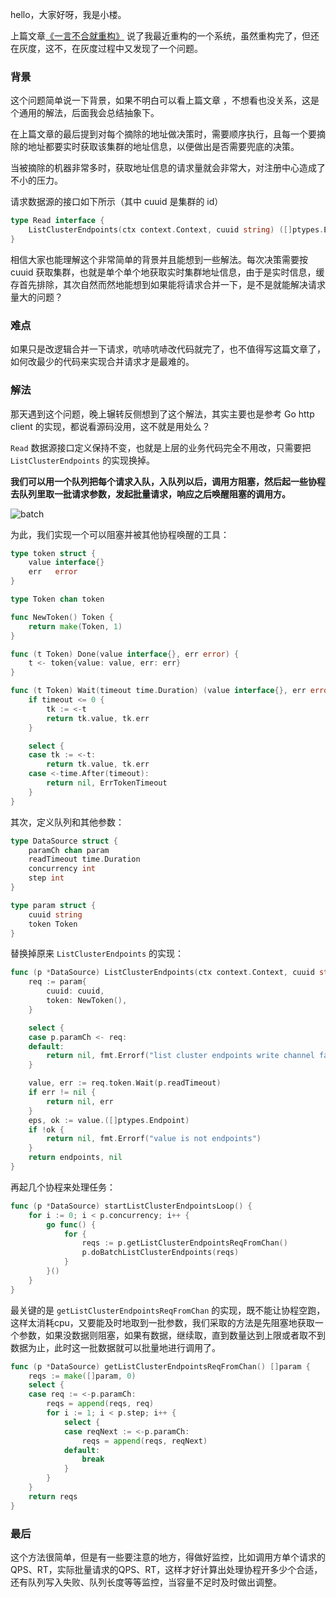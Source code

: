 hello，大家好呀，我是小楼。

上篇文章[《一言不合就重构》](https://mp.weixin.qq.com/s/JeOtYtJstuBF5V75A_QL_w) 说了我最近重构的一个系统，虽然重构完了，但还在灰度，这不，在灰度过程中又发现了一个问题。

### 背景

这个问题简单说一下背景，如果不明白可以看上篇文章 ，不想看也没关系，这是个通用的解法，后面我会总结抽象下。

在上篇文章的最后提到对每个摘除的地址做决策时，需要顺序执行，且每一个要摘除的地址都要实时获取该集群的地址信息，以便做出是否需要兜底的决策。

当被摘除的机器非常多时，获取地址信息的请求量就会非常大，对注册中心造成了不小的压力。

请求数据源的接口如下所示（其中 cuuid 是集群的 id）

```go
type Read interface {
	ListClusterEndpoints(ctx context.Context, cuuid string) ([]ptypes.Endpoint, error)
}
```

相信大家也能理解这个非常简单的背景并且能想到一些解法。每次决策需要按 cuuid 获取集群，也就是单个单个地获取实时集群地址信息，由于是实时信息，缓存首先排除，其次自然而然地能想到如果能将请求合并一下，是不是就能解决请求量大的问题？

### 难点

如果只是改逻辑合并一下请求，吭哧吭哧改代码就完了，也不值得写这篇文章了，如何改最少的代码来实现合并请求才是最难的。

### 解法

那天遇到这个问题，晚上辗转反侧想到了这个解法，其实主要也是参考 Go http client 的实现，都说看源码没用，这不就是用处么？

`Read` 数据源接口定义保持不变，也就是上层的业务代码完全不用改，只需要把 `ListClusterEndpoints` 的实现换掉。

**我们可以用一个队列把每个请求入队，入队列以后，调用方阻塞，然后起一些协程去队列里取一批请求参数，发起批量请求，响应之后唤醒阻塞的调用方。**

![batch](/Users/didi/Documents/lkxiaolou/其他/请求量太大扛不住怎么办？进来学一招/p1.png)

为此，我们实现一个可以阻塞并被其他协程唤醒的工具：

```go
type token struct {
	value interface{}
	err   error
}

type Token chan token

func NewToken() Token {
	return make(Token, 1)
}

func (t Token) Done(value interface{}, err error) {
	t <- token{value: value, err: err}
}

func (t Token) Wait(timeout time.Duration) (value interface{}, err error) {
	if timeout <= 0 {
		tk := <-t
		return tk.value, tk.err
	}

	select {
	case tk := <-t:
		return tk.value, tk.err
	case <-time.After(timeout):
		return nil, ErrTokenTimeout
	}
}
```
其次，定义队列和其他参数：
```go
type DataSource struct {
	paramCh chan param
	readTimeout time.Duration
	concurrency int
	step int
}

type param struct {
	cuuid string
	token Token
}
```

替换掉原来 `ListClusterEndpoints` 的实现：

```go
func (p *DataSource) ListClusterEndpoints(ctx context.Context, cuuid string) ([]ptypes.Endpoint, error) {
	req := param{
		cuuid: cuuid,
		token: NewToken(),
	}

	select {
	case p.paramCh <- req:
	default:
		return nil, fmt.Errorf("list cluster endpoints write channel failed")
	}

	value, err := req.token.Wait(p.readTimeout)
	if err != nil {
		return nil, err
	}
	eps, ok := value.([]ptypes.Endpoint)
	if !ok {
		return nil, fmt.Errorf("value is not endpoints")
	}
	return endpoints, nil
}
```
再起几个协程来处理任务：
```go
func (p *DataSource) startListClusterEndpointsLoop() {
	for i := 0; i < p.concurrency; i++ {
		go func() {
			for {
				reqs := p.getListClusterEndpointsReqFromChan()
				p.doBatchListClusterEndpoints(reqs)
			}
		}()
	}
}
```
最关键的是 `getListClusterEndpointsReqFromChan` 的实现，既不能让协程空跑，这样太消耗cpu，又要能及时地取到一批参数，我们采取的方法是先阻塞地获取一个参数，如果没数据则阻塞，如果有数据，继续取，直到数量达到上限或者取不到数据为止，此时这一批数据就可以批量地进行调用了。
```go
func (p *DataSource) getListClusterEndpointsReqFromChan() []param {
	reqs := make([]param, 0)
	select {
	case req := <-p.paramCh:
		reqs = append(reqs, req)
		for i := 1; i < p.step; i++ {
			select {
			case reqNext := <-p.paramCh:
				reqs = append(reqs, reqNext)
			default:
				break
			}
		}
	}
	return reqs
}
```

### 最后

这个方法很简单，但是有一些要注意的地方，得做好监控，比如调用方单个请求的QPS、RT，实际批量请求的QPS、RT，这样才好计算出处理协程开多少个合适，还有队列写入失败、队列长度等等监控，当容量不足时及时做出调整。		

